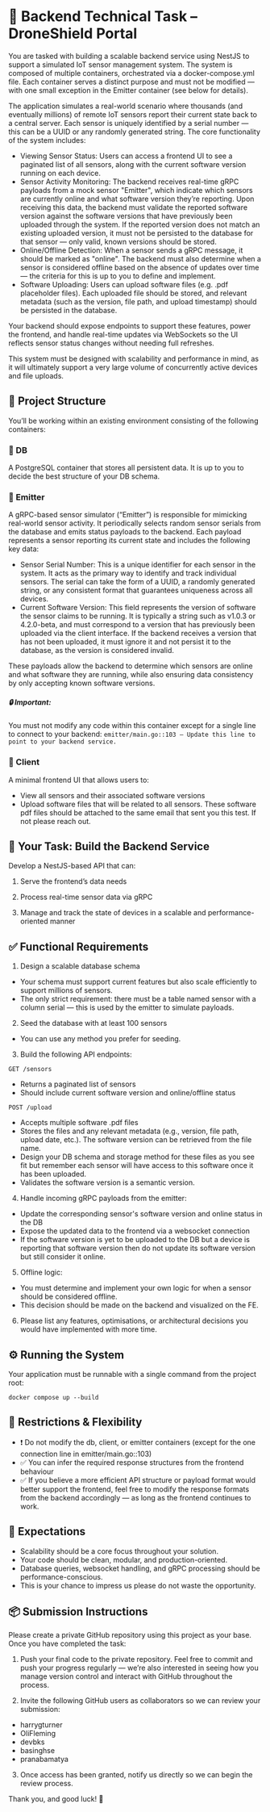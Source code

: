 # 🧪 Backend Technical Task – DroneShield Portal

You are tasked with building a scalable backend service using NestJS to support a simulated IoT sensor management system. The system is composed of multiple containers, orchestrated via a docker-compose.yml file. Each container serves a distinct purpose and must not be modified — with one small exception in the Emitter container (see below for details).

The application simulates a real-world scenario where thousands (and eventually millions) of remote IoT sensors report their current state back to a central server. Each sensor is uniquely identified by a serial number — this can be a UUID or any randomly generated string. The core functionality of the system includes:
  
  - Viewing Sensor Status: Users can access a frontend UI to see a paginated list of all sensors, along with the current software version running on each device.
  - Sensor Activity Monitoring: The backend receives real-time gRPC payloads from a mock sensor "Emitter", which indicate which sensors are currently online and what software version they’re reporting. Upon receiving this data, the backend must validate the reported software version against the software versions that have previously been uploaded through the system. If the reported version does not match an existing uploaded version, it must not be persisted to the database for that sensor — only valid, known versions should be stored.
  - Online/Offline Detection: When a sensor sends a gRPC message, it should be marked as "online". The backend must also determine when a sensor is considered offline based on the absence of updates over time — the criteria for this is up to you to define and implement.
  - Software Uploading: Users can upload software files (e.g. .pdf placeholder files). Each uploaded file should be stored, and relevant metadata (such as the version, file path, and upload timestamp) should be persisted in the database.

Your backend should expose endpoints to support these features, power the frontend, and handle real-time updates via WebSockets so the UI reflects sensor status changes without needing full refreshes.

This system must be designed with scalability and performance in mind, as it will ultimately support a very large volume of concurrently active devices and file uploads.

## 🧱 Project Structure

You’ll be working within an existing environment consisting of the following containers:

### 🔹 DB

A PostgreSQL container that stores all persistent data. It is up to you to decide the best structure of your DB schema.

### 🔹 Emitter

A gRPC-based sensor simulator (“Emitter”) is responsible for mimicking real-world sensor activity. It periodically selects random sensor serials from the database and emits status payloads to the backend. Each payload represents a sensor reporting its current state and includes the following key data:

  - Sensor Serial Number: This is a unique identifier for each sensor in the system. It acts as the primary way to identify and track individual sensors. The serial can take the form of a UUID, a randomly generated string, or any consistent format that guarantees uniqueness across all devices.
  - Current Software Version: This field represents the version of software the sensor claims to be running. It is typically a string such as v1.0.3 or 4.2.0-beta, and must correspond to a version that has previously been uploaded via the client interface. If the backend receives a version that has not been uploaded, it must ignore it and not persist it to the database, as the version is considered invalid.

These payloads allow the backend to determine which sensors are online and what software they are running, while also ensuring data consistency by only accepting known software versions.

##### 🔒 Important:

You must not modify any code within this container except for a single line to connect to your backend:
`emitter/main.go::103 – Update this line to point to your backend service.`

### 🔹 Client

A minimal frontend UI that allows users to:
  - View all sensors and their associated software versions
  - Upload software files that will be related to all sensors. These software pdf files should be attached to the same email that sent you this test. If not please reach out.

## 🧠 Your Task: Build the Backend Service

Develop a NestJS-based API that can:

1. Serve the frontend’s data needs

2. Process real-time sensor data via gRPC

3. Manage and track the state of devices in a scalable and performance-oriented manner

## ✅ Functional Requirements

1. Design a scalable database schema
  - Your schema must support current features but also scale efficiently to support millions of sensors.
  - The only strict requirement: there must be a table named sensor with a column serial — this is used by the emitter to simulate payloads.

2. Seed the database with at least 100 sensors
  - You can use any method you prefer for seeding.

3. Build the following API endpoints:

`GET /sensors`
  - Returns a paginated list of sensors
  - Should include current software version and online/offline status

`POST /upload`
  - Accepts multiple software .pdf files
  - Stores the files and any relevant metadata (e.g., version, file path, upload date, etc.). The software version can be retrieved from the file name.
  - Design your DB schema and storage method for these files as you see fit but remember each sensor will have access to this software once it has been uploaded.
  - Validates the software version is a semantic version.

4. Handle incoming gRPC payloads from the emitter:
  - Update the corresponding sensor's software version and online status in the DB
  - Expose the updated data to the frontend via a websocket connection
  - If the software version is yet to be uploaded to the DB but a device is reporting that software version then do not update its software version but still consider it online.

5. Offline logic:
  - You must determine and implement your own logic for when a sensor should be considered offline.
  - This decision should be made on the backend and visualized on the FE.

6. Please list any features, optimisations, or architectural decisions you would have implemented with more time.

## ⚙️ Running the System

Your application must be runnable with a single command from the project root:

```
docker compose up --build
```

## 🚫 Restrictions & Flexibility

  - ❗ Do not modify the db, client, or emitter containers (except for the one connection line in emitter/main.go::103)
  - ✅ You can infer the required response structures from the frontend behaviour
  - ✅ If you believe a more efficient API structure or payload format would better support the frontend, feel free to modify the response formats from the backend accordingly — as long as the frontend continues to work.

## 🚀 Expectations

  - Scalability should be a core focus throughout your solution.
  - Your code should be clean, modular, and production-oriented.
  - Database queries, websocket handling, and gRPC processing should be performance-conscious.
  - This is your chance to impress us please do not waste the opportunity.

## 📦 Submission Instructions

Please create a private GitHub repository using this project as your base. Once you have completed the task:

1. Push your final code to the private repository. Feel free to commit and push your progress regularly — we’re also interested in seeing how you manage version control and interact with GitHub throughout the process.

2. Invite the following GitHub users as collaborators so we can review your submission:
  - harrygturner
  - OliFleming
  - devbks
  - basinghse
  - pranabamatya

3. Once access has been granted, notify us directly so we can begin the review process.


Thank you, and good luck! 🚀
